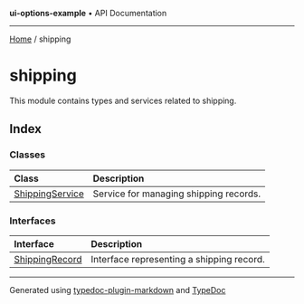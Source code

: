**ui-options-example** • API Documentation

***

[Home](../README.md) / shipping

# shipping

This module contains types and services related to shipping.

## Index

### Classes

| Class | Description |
| :------ | :------ |
| [ShippingService](classes/ShippingService.md) | Service for managing shipping records. |

### Interfaces

| Interface | Description |
| :------ | :------ |
| [ShippingRecord](interfaces/ShippingRecord.md) | Interface representing a shipping record. |

***

Generated using [typedoc-plugin-markdown](https://www.npmjs.com/package/typedoc-plugin-markdown) and [TypeDoc](https://typedoc.org/)

